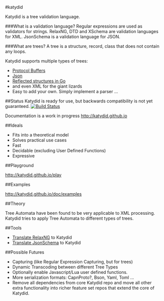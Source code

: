 #katydid

Katydid is a tree validation language.

###What is a validation language?
Regular expressions are used as validators for strings.
RelaxNG, DTD and XSchema are validation languages for XML.
JsonSchema is a validation language for JSON.

###What are trees?
A tree is a structure, record, class that does not contain any loops.

Katydid supports multiple types of trees:
 - [Protocol Buffers](https://developers.google.com/protocol-buffers/)
 - [Json](http://json.org/)
 - [Reflected structures in Go](http://golang.org/pkg/reflect)
 - and even XML for the giant lizards
 - Easy to add your own. Simply implement a parser ...

##Status
Katydid is ready for use, but backwards compatibility is not yet guaranteed.
[![Build Status](https://drone.io/github.com/katydid/katydid/status.png)](https://drone.io/github.com/katydid/katydid/latest)

Documentation is a work in progress http://katydid.github.io

##Ideals

 - Fits into a theoretical model
 - Solves practical use cases
 - Fast
 - Decidable (excluding User Defined Functions)
 - Expressive

##Playground

http://katydid.github.io/play

##Examples

http://katydid.github.io/doc/examples

##Theory

Tree Automata have been found to be very applicable to XML processing.
Katydid tries to apply Tree Automata to different types of trees.

##Tools

 - [Translate RelaxNG](https://github.com/katydid/relaxng) to Katydid
 - [Translate JsonSchema](https://github.com/katydid/jsonschema) to Katydid

##Possible Futures

 - Capturing (like Regular Expression Capturing, but for trees)
 - Dynamic Transcoding between different Tree Types
 - Optionally enable Javascript/Lua user defined functions.
 - More serialization formats: CapnProto?, Bson, Yaml, Toml ...
 - Remove all dependencies from core Katydid repo and move all other extra functionality into richer feature set repos that extend the core of Katydid.


